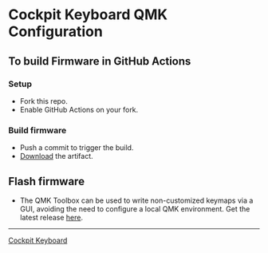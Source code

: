 # Cockpit Keyboard QMK Configuration
## To build Firmware in GitHub Actions

### Setup

- Fork this repo.
- Enable GitHub Actions on your fork.

### Build firmware

- Push a commit to trigger the build.
- [Download](/Cockpit-QMK-config/actions) the artifact. 

## Flash firmware
- The QMK Toolbox can be used to write non-customized keymaps via a GUI, avoiding the need to configure a local QMK environment. Get the latest release [here](https://github.com/qmk/qmk_toolbox/releases).
---
[Cockpit Keyboard](https://github.com/ozkan/Cockpit-Keyboard)

